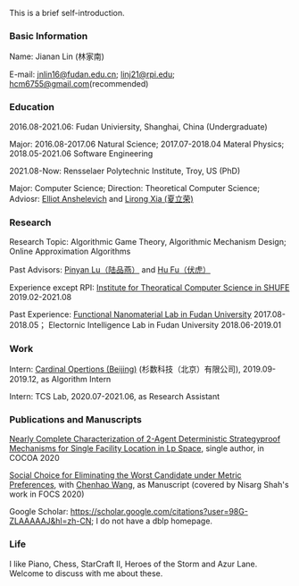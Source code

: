 This is a brief self-introduction.

### Basic Information

Name: Jianan Lin (林家南)

E-mail: jnlin16@fudan.edu.cn; linj21@rpi.edu; hcm6755@gmail.com(recommended)

### Education

2016.08-2021.06: Fudan Univiersity, Shanghai, China (Undergraduate)

Major: 2016.08-2017.06 Natural Science; 2017.07-2018.04 Materal Physics; 2018.05-2021.06 Software Engineering

2021.08-Now: Rensselaer Polytechnic Institute, Troy, US (PhD)

Major: Computer Science; Direction: Theoretical Computer Science; Adviosr: [Elliot Anshelevich](https://www.cs.rpi.edu/~eanshel/) and [Lirong Xia (夏立荣)](https://www.cs.rpi.edu/~xial/)

### Research

Research Topic: Algorithmic Game Theory, Algorithmic Mechanism Design; Online Approximation Algorithms

Past Advisors: [Pinyan Lu（陆品燕）](http://itcs.shufe.edu.cn/pinyan/) and [Hu Fu（伏虎）](https://www.fuhuthu.com/)

Experience except RPI: [Institute for Theoratical Computer Science in SHUFE](http://itcs.shufe.edu.cn/) 2019.02-2021.08

Past Experience: [Functional Nanomaterial Lab in Fudan University](http://ms.fudan.edu.cn/fxs/index.html) 2017.08-2018.05；
Electornic Intelligence Lab in Fudan University 2018.06-2019.01

### Work

Intern: [Cardinal Opertions (Beijing)](https://www.shanshu.ai/) (杉数科技（北京）有限公司), 2019.09-2019.12, as Algorithm Intern

Intern: TCS Lab, 2020.07-2021.06, as Research Assistant

### Publications and Manuscripts

[Nearly Complete Characterization of 2-Agent Deterministic Strategyproof Mechanisms for Single Facility Location in Lp Space](https://arxiv.org/abs/2011.13133), single author, in COCOA 2020

[Social Choice for Eliminating the Worst Candidate under Metric Preferences](https://github.com/LinJianan/A-Manuscript-of-Social-Choice), with [Chenhao Wang](https://scholars.cityu.edu.hk/en/persons/chenhao-wang(032e2793-ef16-4e12-90ea-54b6ccf27e22).html), as Manuscript (covered by Nisarg Shah's work in FOCS 2020)

Google Scholar: https://scholar.google.com/citations?user=98G-ZLAAAAAJ&hl=zh-CN; I do not have a dblp homepage.

### Life

I like Piano, Chess, StarCraft II, Heroes of the Storm and Azur Lane. Welcome to discuss with me about these.
